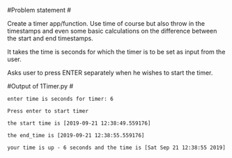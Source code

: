 #Problem statement #

Create a timer app/function. Use time of course but also throw in the timestamps and even some basic calculations on the difference between the start and end timestamps.

It takes the time is seconds for which the timer is to be set as input from the user.

Asks user to press ENTER separately when he wishes to start the timer.

#Output of 1Timer.py #

`enter time is seconds for timer: 6`

`Press enter to start timer`

`the start time is [2019-09-21 12:38:49.559176]`

`the end_time is [2019-09-21 12:38:55.559176]`

`your time is up - 6 seconds and the time is [Sat Sep 21 12:38:55 2019]`